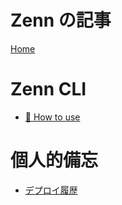 # Zenn の記事

[Home](https://zenn.dev/goya_yellow)

# Zenn CLI

* [📘 How to use](https://zenn.dev/zenn/articles/zenn-cli-guide)

# 個人的備忘

- [デプロイ履歴](https://zenn.dev/dashboard/deploys)